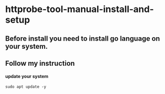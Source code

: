 # httprobe-tool-manual-install-and-setup
## Before install you need to install go language on your system.
## Follow my instruction

#### update your system
    sudo apt update -y

